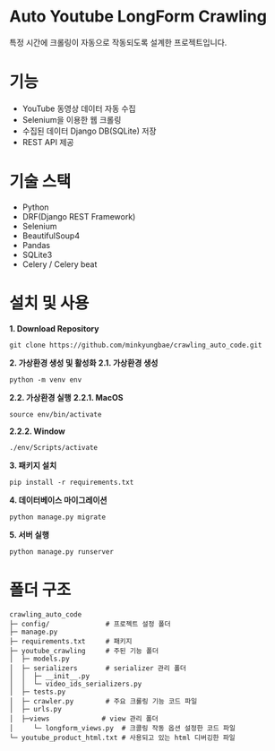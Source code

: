 # Auto Youtube LongForm Crawling
특정 시간에 크롤링이 자동으로 작동되도록 설계한 프로젝트입니다.

# 기능
- YouTube 동영상 데이터 자동 수집
- Selenium을 이용한 웹 크롤링
- 수집된 데이터 Django DB(SQLite) 저장
- REST API 제공

# 기술 스택
- Python
- DRF(Django REST Framework)
- Selenium
- BeautifulSoup4
- Pandas
- SQLite3
- Celery / Celery beat

# 설치 및 사용
**1. Download Repository**
```
git clone https://github.com/minkyungbae/crawling_auto_code.git
```
**2. 가상환경 생성 및 활성화**
**2.1. 가상환경 생성**
```
python -m venv env
```
**2.2. 가상환경 실행**
**2.2.1. MacOS**
```
source env/bin/activate
```
**2.2.2. Window**
```
./env/Scripts/activate
```
**3. 패키지 설치**
```
pip install -r requirements.txt
```
**4. 데이터베이스 마이그레이션**
```
python manage.py migrate
```
**5. 서버 실행**
```
python manage.py runserver
```

# 폴더 구조
```
crawling_auto_code
├─ config/              # 프로젝트 설정 폴더
├─ manage.py
├─ requirements.txt     # 패키지
├─ youtube_crawling     # 주된 기능 폴더
│  ├─ models.py
│  ├─ serializers       # serializer 관리 폴더
│  │  ├─ __init__.py
│  │  └─ video_ids_serializers.py
│  ├─ tests.py
│  ├─ crawler.py        # 주요 크롤링 기능 코드 파일
│  ├─ urls.py
│  ├─views             # view 관리 폴더
│     └─ longform_views.py  # 크콜링 작동 옵션 설정한 코드 파일
└─ youtube_product_html.txt # 사용되고 있는 html 디버깅한 파일
```

